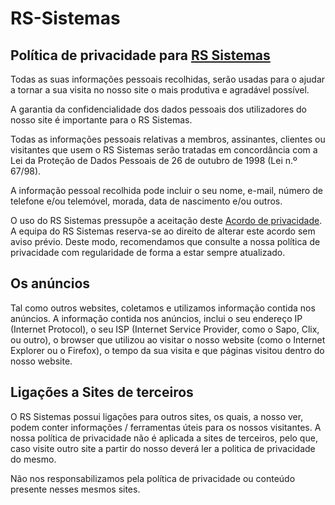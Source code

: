 # RS-Sistemas
<h2>Política de privacidade para <a href='http://www.rssistemas.com.br'>RS Sistemas</a></h2>
<p>Todas as suas informações pessoais recolhidas, serão usadas para o ajudar a tornar a sua visita no nosso site o mais produtiva e agradável possível.</p>
<p>A garantia da confidencialidade dos dados pessoais dos utilizadores do nosso site é importante para o RS Sistemas.</p>
<p>Todas as informações pessoais relativas a membros, assinantes, clientes ou visitantes que usem o RS Sistemas serão tratadas em concordância com a Lei da Proteção de Dados Pessoais de 26 de outubro de 1998 (Lei n.º 67/98).</p>
<p>A informação pessoal recolhida pode incluir o seu nome, e-mail, número de telefone e/ou telemóvel, morada, data de nascimento e/ou outros.</p>
<p>O uso do RS Sistemas pressupõe a aceitação deste <a href='http://www.politicaprivacidade.com' title='acordo de privacidade'>Acordo de privacidade</a>. A equipa do RS Sistemas reserva-se ao direito de alterar este acordo sem aviso prévio. Deste modo, recomendamos que consulte a nossa política de privacidade com regularidade de forma a estar sempre atualizado.</p>
<h2>Os anúncios</h2>
<p>Tal como outros websites, coletamos e utilizamos informação contida nos anúncios. A informação contida nos anúncios, inclui o seu endereço IP (Internet Protocol), o seu ISP (Internet Service Provider, como o Sapo, Clix, ou outro), o browser que utilizou ao visitar o nosso website (como o Internet Explorer ou o Firefox), o tempo da sua visita e que páginas visitou dentro do nosso website.</p><h2>Ligações a Sites de terceiros</h2>
<p>O RS Sistemas possui ligações para outros sites, os quais, a nosso ver, podem conter informações / ferramentas úteis para os nossos visitantes. A nossa política de privacidade não é aplicada a sites de terceiros, pelo que, caso visite outro site a partir do nosso deverá ler a politica de privacidade do mesmo.</p>
<p>Não nos responsabilizamos pela política de privacidade ou conteúdo presente nesses mesmos sites.</p>
